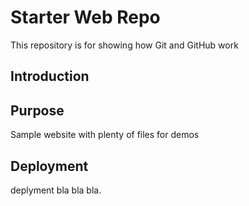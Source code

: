 # Starter Web Repo

This repository is for showing how Git and GitHub work

## Introduction

## Purpose

Sample website with plenty of files for demos

## Deployment
deplyment bla bla bla.

